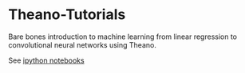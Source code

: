 Theano-Tutorials
================

Bare bones introduction to machine learning from linear regression to convolutional neural networks using Theano.

See [ipython notebooks](http://nbviewer.ipython.org/github/udibr/Theano-Tutorials/blob/master/notebooks/index.ipynb)

